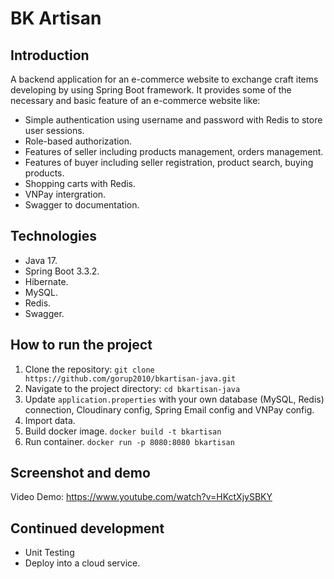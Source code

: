 # BK Artisan

## Introduction

A backend application for an e-commerce website to exchange craft items developing by using Spring Boot framework.
It provides some of the necessary and basic feature of an e-commerce website like:

- Simple authentication using username and password with Redis to store user sessions.
- Role-based authorization.
- Features of seller including products management, orders management.
- Features of buyer including seller registration, product search, buying products.
- Shopping carts with Redis.
- VNPay intergration.
- Swagger to documentation.

## Technologies

- Java 17.
- Spring Boot 3.3.2.
- Hibernate.
- MySQL.
- Redis.
- Swagger.

## How to run the project

1. Clone the repository:
`git clone https://github.com/gorup2010/bkartisan-java.git`
2. Navigate to the project directory:
`cd bkartisan-java`
3. Update `application.properties` with your own database (MySQL, Redis) connection, Cloudinary config, Spring Email config and VNPay config.
4. Import data.
5. Build docker image.
`docker build -t bkartisan`
6. Run container.
`docker run -p 8080:8080 bkartisan`

## Screenshot and demo
Video Demo: https://www.youtube.com/watch?v=HKctXjySBKY

## Continued development

- Unit Testing
- Deploy into a cloud service.